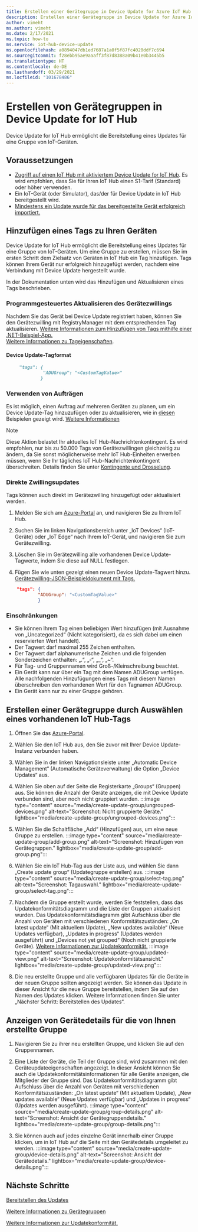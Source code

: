 ```yaml
---
title: Erstellen einer Gerätegruppe in Device Update for Azure IoT Hub | Microsoft-Dokumentation
description: Erstellen einer Gerätegruppe in Device Update for Azure IoT Hub
author: vimeht
ms.author: vimeht
ms.date: 2/17/2021
ms.topic: how-to
ms.service: iot-hub-device-update
ms.openlocfilehash: a0894047db1ed7687a1a0f5f87fc4020ddf7c694
ms.sourcegitcommit: f28ebb95ae9aaaff3f87d8388a09b41e0b3445b5
ms.translationtype: HT
ms.contentlocale: de-DE
ms.lasthandoff: 03/29/2021
ms.locfileid: "101678486"
---
```

# <a name="create-device-groups-in-device-update-for-iot-hub"></a>Erstellen von Gerätegruppen in Device Update for IoT Hub
Device Update for IoT Hub ermöglicht die Bereitstellung eines Updates für eine Gruppe von IoT-Geräten.

## <a name="prerequisites"></a>Voraussetzungen

* [Zugriff auf einen IoT Hub mit aktiviertem Device Update for IoT Hub](create-device-update-account.md). Es wird empfohlen, dass Sie für Ihren IoT Hub einen S1-Tarif (Standard) oder höher verwenden. 
* Ein IoT-Gerät (oder Simulator), das/der für Device Update in IoT Hub bereitgestellt wird.
* [Mindestens ein Update wurde für das bereitgestellte Gerät erfolgreich importiert.](import-update.md)

## <a name="add-a-tag-to-your-devices"></a>Hinzufügen eines Tags zu Ihren Geräten  

Device Update for IoT Hub ermöglicht die Bereitstellung eines Updates für eine Gruppe von IoT-Geräten. Um eine Gruppe zu erstellen, müssen Sie im ersten Schritt dem Zielsatz von Geräten in IoT Hub ein Tag hinzufügen. Tags können Ihrem Gerät nur erfolgreich hinzugefügt werden, nachdem eine Verbindung mit Device Update hergestellt wurde.

In der Dokumentation unten wird das Hinzufügen und Aktualisieren eines Tags beschrieben.

### <a name="programmatically-update-device-twin"></a>Programmgesteuertes Aktualisieren des Gerätezwillings

Nachdem Sie das Gerät bei Device Update registriert haben, können Sie den Gerätezwilling mit RegistryManager mit dem entsprechenden Tag aktualisieren. 
[Weitere Informationen zum Hinzufügen von Tags mithilfe einer .NET-Beispiel-App.](../iot-hub/iot-hub-csharp-csharp-twin-getstarted.md)  
[Weitere Informationen zu Tageigenschaften](../iot-hub/iot-hub-devguide-device-twins.md#tags-and-properties-format).

#### <a name="device-update-tag-format"></a>Device Update-Tagformat

```markdown
     "tags": {
              "ADUGroup": "<CustomTagValue>"
             }
```

### <a name="using-jobs"></a>Verwenden von Aufträgen

Es ist möglich, einen Auftrag auf mehreren Geräten zu planen, um ein Device Update-Tag hinzuzufügen oder zu aktualisieren, wie in [diesen](../iot-hub/iot-hub-devguide-jobs.md) Beispielen gezeigt wird. [Weitere Informationen](../iot-hub/iot-hub-csharp-csharp-schedule-jobs.md)

  > [!NOTE] 
  > Diese Aktion belastet Ihr aktuelles IoT Hub-Nachrichtenkontingent. Es wird empfohlen, nur bis zu 50.000 Tags von Gerätezwillingen gleichzeitig zu ändern, da Sie sonst möglicherweise mehr IoT Hub-Einheiten erwerben müssen, wenn Sie Ihr tägliches IoT Hub-Nachrichtenkontingent überschreiten. Details finden Sie unter [Kontingente und Drosselung](../iot-hub/iot-hub-devguide-quotas-throttling.md#quotas-and-throttling).

### <a name="direct-twin-updates"></a>Direkte Zwillingsupdates

Tags können auch direkt im Gerätezwilling hinzugefügt oder aktualisiert werden.

1. Melden Sie sich am [Azure-Portal](https://portal.azure.com) an, und navigieren Sie zu Ihrem IoT Hub.

2. Suchen Sie im linken Navigationsbereich unter „IoT Devices“ (IoT-Geräte) oder „IoT Edge“ nach Ihrem IoT-Gerät, und navigieren Sie zum Gerätezwilling.

3. Löschen Sie im Gerätezwilling alle vorhandenen Device Update-Tagwerte, indem Sie diese auf NULL festlegen.

4. Fügen Sie wie unten gezeigt einen neuen Device Update-Tagwert hinzu. [Gerätezwilling-JSON-Beispieldokument mit Tags.](../iot-hub/iot-hub-devguide-device-twins.md#device-twins)

```JSON
    "tags": {
            "ADUGroup": "<CustomTagValue>"
            }
```

### <a name="limitations"></a>Einschränkungen

* Sie können Ihrem Tag einen beliebigen Wert hinzufügen (mit Ausnahme von „Uncategorized“ (Nicht kategorisiert), da es sich dabei um einen reservierten Wert handelt).
* Der Tagwert darf maximal 255 Zeichen enthalten.
* Der Tagwert darf alphanumerische Zeichen und die folgenden Sonderzeichen enthalten: „.“, „-“, „_“, „~“.
* Für Tag- und Gruppennamen wird Groß-/Kleinschreibung beachtet.
* Ein Gerät kann nur über ein Tag mit dem Namen ADUGroup verfügen. Alle nachfolgenden Hinzufügungen eines Tags mit diesem Namen überschreiben den vorhandenen Wert für den Tagnamen ADUGroup.
* Ein Gerät kann nur zu einer Gruppe gehören.

## <a name="create-a-device-group-by-selecting-an-existing-iot-hub-tag"></a>Erstellen einer Gerätegruppe durch Auswählen eines vorhandenen IoT Hub-Tags

1. Öffnen Sie das [Azure-Portal](https://portal.azure.com).

2. Wählen Sie den IoT Hub aus, den Sie zuvor mit Ihrer Device Update-Instanz verbunden haben.

3. Wählen Sie in der linken Navigationsleiste unter „Automatic Device Management“ (Automatische Geräteverwaltung) die Option „Device Updates“ aus.

4. Wählen Sie oben auf der Seite die Registerkarte „Groups“ (Gruppen) aus. Sie können die Anzahl der Geräte anzeigen, die mit Device Update verbunden sind, aber noch nicht gruppiert wurden.
   :::image type="content" source="media/create-update-group/ungrouped-devices.png" alt-text="Screenshot: Nicht gruppierte Geräte." lightbox="media/create-update-group/ungrouped-devices.png":::

5. Wählen Sie die Schaltfläche „Add“ (Hinzufügen) aus, um eine neue Gruppe zu erstellen.
   :::image type="content" source="media/create-update-group/add-group.png" alt-text="Screenshot: Hinzufügen von Gerätegruppen." lightbox="media/create-update-group/add-group.png":::

6. Wählen Sie ein IoT Hub-Tag aus der Liste aus, und wählen Sie dann „Create update group“ (Updategruppe erstellen) aus.
   :::image type="content" source="media/create-update-group/select-tag.png" alt-text="Screenshot: Tagauswahl." lightbox="media/create-update-group/select-tag.png":::

7. Nachdem die Gruppe erstellt wurde, werden Sie feststellen, dass das Updatekonformitätsdiagramm und die Liste der Gruppen aktualisiert wurden.  Das Updatekonformitätsdiagramm gibt Aufschluss über die Anzahl von Geräten mit verschiedenen Konformitätszuständen: „On latest update“ (Mit aktuellem Update), „New updates available“ (Neue Updates verfügbar), „Updates in progress“ (Updates werden ausgeführt) und „Devices not yet grouped“ (Noch nicht gruppierte Geräte). [Weitere Informationen zur Updatekonformität.](device-update-compliance.md)
   :::image type="content" source="media/create-update-group/updated-view.png" alt-text="Screenshot: Updatekonformitätsansicht." lightbox="media/create-update-group/updated-view.png":::

8. Die neu erstellte Gruppe und alle verfügbaren Updates für die Geräte in der neuen Gruppe sollten angezeigt werden. Sie können das Update in dieser Ansicht für die neue Gruppe bereitstellen, indem Sie auf den Namen des Updates klicken. Weitere Informationen finden Sie unter „Nächster Schritt: Bereitstellen des Updates“.

## <a name="view-device-details-for-the-group-you-created"></a>Anzeigen von Gerätedetails für die von Ihnen erstellte Gruppe

1. Navigieren Sie zu ihrer neu erstellten Gruppe, und klicken Sie auf den Gruppennamen.

2. Eine Liste der Geräte, die Teil der Gruppe sind, wird zusammen mit den Geräteupdateeigenschaften angezeigt. In dieser Ansicht können Sie auch die Updatekonformitätsinformationen für alle Geräte anzeigen, die Mitglieder der Gruppe sind. Das Updatekonformitätsdiagramm gibt Aufschluss über die Anzahl von Geräten mit verschiedenen Konformitätszuständen: „On latest update“ (Mit aktuellem Update), „New updates available“ (Neue Updates verfügbar) und „Updates in progress“ (Updates werden ausgeführt).
   :::image type="content" source="media/create-update-group/group-details.png" alt-text="Screenshot: Ansicht der Gerätegruppendetails." lightbox="media/create-update-group/group-details.png":::

3. Sie können auch auf jedes einzelne Gerät innerhalb einer Gruppe klicken, um in IoT Hub auf die Seite mit den Gerätedetails umgeleitet zu werden.
   :::image type="content" source="media/create-update-group/device-details.png" alt-text="Screenshot: Ansicht der Gerätedetails." lightbox="media/create-update-group/device-details.png":::

## <a name="next-steps"></a>Nächste Schritte 

[Bereitstellen des Updates](deploy-update.md)

[Weitere Informationen zu Gerätegruppen](device-update-groups.md)

[Weitere Informationen zur Updatekonformität.](device-update-compliance.md)
